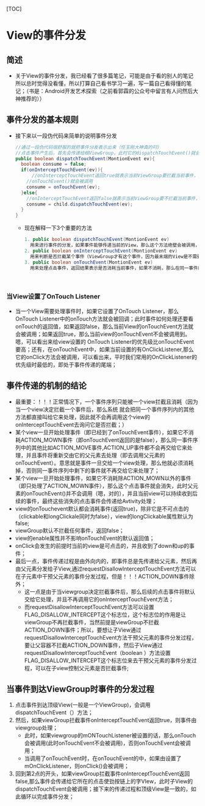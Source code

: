[TOC]



# View的事件分发

## 简述

* 关于View的事件分发，我已经看了很多篇笔记，可能是由于看的别人的笔记所以总时觉得没看懂，所以打算自己看书学习一遍，写一篇自己看得懂的笔记；（书是：Android开发艺术探索（之前看郭霖的公众号中留言有人问然后大神推荐的））

## 事件分发的基本规则

* 接下来以一段伪代码来简单的说明事件分发

  ~~~java
  //通过一段伪代码很舒服的就把事件分发表示出来（任玉刚大神真的叼）
  //点击事件产生后，首先会传递给根ViewGroup，此时它的dispatchTouchEvent()就会被调用
  public boolean dispatchTouchEvent(MontionEvent ev){
    boolean consume = false;
    if(onInterceptTouchEvent(ev)){
    	//onInterceptTouchEvent返回true就表示当前ViewGroup要拦截当前事件，接着事件就会交给它处理，即它的
      //onTouchEvent()就会被调用
      consume = onTouchEvent(ev);
    }else{
      //onInterceptTouchEvent返回false就表示当前ViewGroup要不拦截当前事件，此时当前事件就会继续传递给它的子元素，接着子元素的dispatchTouchEvent方法就会被调用，如此反复直到事件被最终处理；
      consume = child.dispatchTouchEvent(ev);
    }
  }
  ~~~

  * 现在解释一下3个重要的方法

    ~~~java
    1. public boolean dispatchTouchEvent(MontionEvent ev)
      用来进行事件的分发，如果事件能够传递当前的View，那么这个方法绝壁会被调用，返回布尔值值表示是否消耗当前事件；
    2. public boolean onInterceptTouchEvent(MontionEvent ev)
      用来判断是否拦截某个事件（ViewGroup才有这个事件，因为最末端的View是不需要拦截事件的，因为它就是最末端的，就算不拦截，那事件分发给谁，你说啊）（还有，一点有点击事件传递给这个最末尾的View,那么他的onTouchEvent()方法就会被调用）；如果当前的View拦截了某个事件，那么在同一事件序列中，该方法将不会再被调用；返回布尔值表示是都拦截当前事件；
    3. public boolean onTouchEvent(MontionEvent ev)
      用来处理点击事件，返回结果表示是否消耗当前事件，如果不消耗，那么在同一事件序列中，当前View无法再次接受到事件；
    ~~~

  ​

### 当View设置了OnTouch Listener

* 当一个View需要处理事件时，如果它设置了OnTouch Listener，那么OnTouch Listener中的onTouch方法就会被回调；此时事件如何处理还要看onTouch的返回值，如果返回false，那么当前View的onTouchEvent方法就会被调用；如果返回true，那么当前view的onTouchEvent不会被调用到。嗯，可以看出来给view设置的 OnTouch Listener的优先级比onTouchEvent要高；还有，在onTouchEvent中，如果当前设置的有OnClickListener,那么它的onClick方法会被调用，可以看出来，平时我们常用的OnClickListener的优先级时最低的，即处于事件传递的尾端；

## 事件传递的机制的结论

* 最重要：！！！正常情况下，一个事件序列只能被一个view拦截且消耗（因为当一个view决定拦截一个事件后，那么系统 就会把同一个事件序列内的其他方法都直接叫给它来处理，因此就不会再调用这个view的onInterceptTouchEvent去询问它是否拦截；）
* 某个view一旦开始处理事件（即已经到了onTouchEvent事件），如果它不消耗ACTION_MOWN事件（即onTouchEvent返回的是false），那么同一事件序列中的其他比如ACTION_MOVE事件,ACTION_UP事件都不会再交给它来处理，并且事件将重新交由它的父元素去处理（即去调用父元素的onTouchEvent）。意思就是事件一旦交给一个view处理，那么他就必须消耗掉，否则同一事件序列中剩下的事件就不再交给它来处理了；
* 某个view一旦开始处理事件，如果它不消耗除ACTION_MOWN以外的事件（即只处理了ACTION_MOWN事件），那么这个点击事件就会消失，此时父元素的onTouchEvent()并不会调用（嗯，对的），并且当前view可以持续收到后续的事件，最终这些消失的点击事件会传递给Avtivity处理；
* view的onTouchevent默认都会消耗事件(返回true)，除非它是不可点击的（clickable和longClickale同时为false），view的longClickable属性默认为false;
* viewGroup默认不拦截任何事件，返回false；
* view的enable属性并不影响onTouchEvent的默认返回值；
* onClick会发生的前提时当前的view是可点击的，并且收到了down和up的事件；
* 最后一点，事件传递过程是由外向内的，即事件总是先传递给父元素，然后再由父元素分发给子View,通过requestDisallowInterceptTouchEvent方法可以在子元素中干预父元素的事件分发过程，但是！！！ACTION_DOWN事件除外；
  * 这一点是由于当viewgroup决定拦截事件后，那么后续的点击事件将默认交给它处理，并且不再调用它的onInterceptTouchEvent方法；
  * 而requestDisallowInterceptTouchEvent方法可以设置FLAG_DISALLOW_INTERCEPT这个标志位，这个标志位的作用是让viewGroup不再拦截事件，当然前提是viewGroup不拦截ACTION_DOWN事件；所以，要想让子View通过requestDisallowInterceptTouchEvent方法干预父元素的事件分发过程，要让父容器不拦截ACTION_DOWN事件，然后子View通过requestDisallowInterceptTouchEvent（boolean ）方法设置FLAG_DISALLOW_INTERCEPT这个标志位来去干预父元素的事件分发过程，可以在子view控制父元素是否拦截事件;


## 当事件到达ViewGroup时事件的分发过程

1. 点击事件到达顶级View(一般是一个ViewGroup)，会调用dispatchTouchEvent（）方法；
2. 然后，如果viewGroup拦截事件onInterceptTouchEvent返回true，则事件由viewgroup处理；
   * 此时，如果viewgroup的mONTouchListener被设置的话，那么onTouch会被调用(此时onTouchEvent不会被调用)，否则onTouchEvent会被调用；
   * 当调用了onTouchEvent时，在onTouchEvent的中，如果由设置了mOnClickListener，则onClick()会被调用；
3. 回到第2点的开头，如果viewGroup拦截事件onInterceptTouchEvent返回false,那么事件会传递给它所在的点击使劲按链上的字VIew，此时子View的dispatchTouchEvent会被调用；接下来的传递过程和顶级View是一致的，如此循环以完成事件分发；


